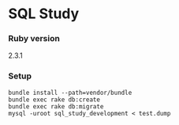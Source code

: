 # SQL Study

### Ruby version
2.3.1

### Setup

```
bundle install --path=vendor/bundle
bundle exec rake db:create
bundle exec rake db:migrate
mysql -uroot sql_study_development < test.dump
```
